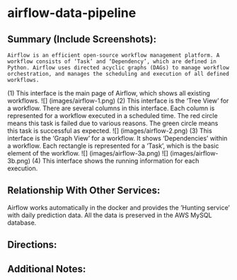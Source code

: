 # airflow-data-pipeline

## Summary (Include Screenshots): 
    
    Airflow is an efficient open-source workflow management platform. A workflow consists of ‘Task’ and ‘Dependency’, which are defined in Python. Airflow uses directed acyclic graphs (DAGs) to manage workflow orchestration, and manages the scheduling and execution of all defined workflows. 
(1) This interface is the main page of Airflow, which shows all existing workflows.
![] (images/airflow-1.png)
(2) This interface is the ‘Tree View’ for a workflow. There are several columns in this interface. Each column is represented for a workflow executed in a scheduled time. The red circle means this task is failed due to various reasons. The green circle means this task is successful as expected.
![] (images/airflow-2.png)
(3) This interface is the ‘Graph View’ for a workflow. It shows ‘Dependencies’ within a workflow. Each rectangle is represented for a ‘Task’, which is the basic element of the workflow.
![] (images/airflow-3a.png)
![] (images/airflow-3b.png)
(4) This interface shows the running information for each execution.


## Relationship With Other Services: 

Airflow works automatically in the docker and provides the ’Hunting service’ with daily prediction data. All the data is preserved in the AWS MySQL database.

## Directions:

## Additional Notes:

